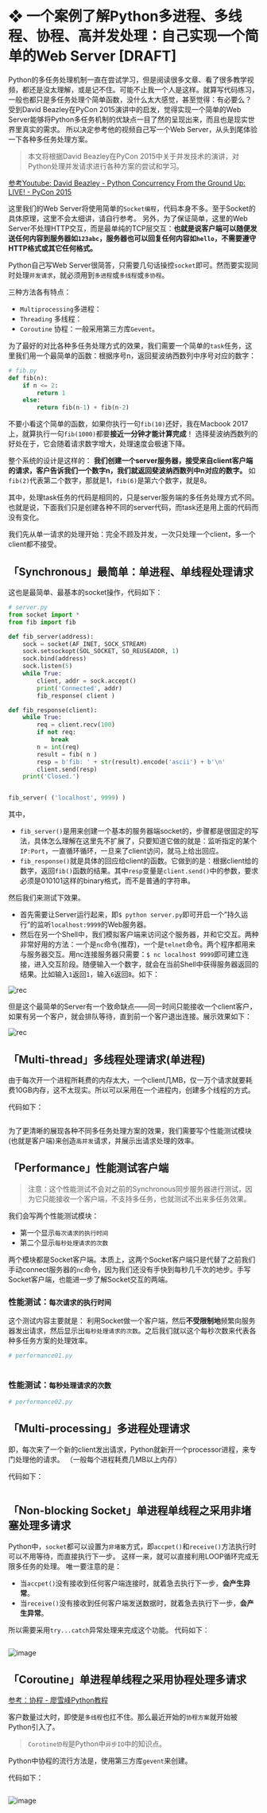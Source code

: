 # ❖ 一个案例了解Python多进程、多线程、协程、高并发处理：自己实现一个简单的Web Server [DRAFT]

Python的多任务处理机制一直在尝试学习，但是阅读很多文章、看了很多教学视频，都还是没太理解，或是记不住。可能不止我一个人是这样。就算写代码练习，一般也都只是多任务处理个简单函数，没什么太大感觉，甚至觉得：有必要么？
受到David Beazley在PyCon 2015演讲中的启发，觉得实现一个简单的Web Server能够将Python多任务机制的优缺点一目了然的呈现出来，而且也是现实世界里真实的需求。
所以决定参考他的视频自己写一个Web Server，从头到尾体验一下各种多任务处理方案。

> 本文将根据David Beazley在PyCon 2015中关于并发技术的演讲，对Python处理并发请求进行各种方案的尝试和学习。

[参考Youtube: David Beazley - Python Concurrency From the Ground Up: LIVE! - PyCon 2015](https://www.youtube.com/watch?v=MCs5OvhV9S4)

这里我们的Web Server将使用简单的`Socket编程`，代码本身不多。至于Socket的具体原理，这里不会太细讲，请自行参考。
另外，为了保证简单，这里的Web Server不处理HTTP交互，而是最单纯的TCP层交互：**也就是说客户端可以随便发送任何内容到服务器如`123abc`，服务器也可以回复任何内容如`hello`，不需要遵守HTTP格式或其它任何格式。**

Python自己写Web Server很简答，只需要几句话操控`socket`即可。然而要实现同时处理`并发请求`，就必须用到`多进程`或`多线程`或`多协程`。

三种方法各有特点：
- `Multiprocessing`多进程：
- `Threading` 多线程：
- `Coroutine` 协程：一般采用第三方库`Gevent`。


为了最好的对比各种多任务处理方式的效果，我们需要一个简单的`task`任务，这里我们用一个最简单的函数：根据序号n，返回斐波纳西数列中序号对应的数字：
```py
# fib.py
def fib(n):
    if n <= 2:
        return 1
    else:
        return fib(n-1) + fib(n-2)
```

不要小看这个简单的函数，如果你执行一句`fib(10)`还好，我在Macbook 2017上，就算执行一句`fib(1000)`都要**接近一分钟才能计算完成**！
选择斐波纳西数列的好处在于，它会随着请求数字增大，处理速度会极速下降。

整个系统的设计是这样的：
**我们创建一个server服务器，接受来自client客户端的请求，客户告诉我们一个数字n，我们就返回斐波纳西数列中n对应的数字。**
如`fib(2)`代表第二个数字，那就是1，`fib(6)`是第六个数字，就是8。

其中，处理task任务的代码是相同的，只是server服务端的多任务处理方式不同。也就是说，下面我们只是创建各种不同的server代码，而task还是用上面的代码而没有变化。

我们先从单一请求的处理开始：完全不顾及并发，一次只处理一个client，多一个client都不接受。



## 「Synchronous」最简单：单进程、单线程处理请求

这也是最简单、最基本的socket操作，代码如下：
```py
# server.py
from socket import *
from fib import fib

def fib_server(address):
    sock = socket(AF_INET, SOCK_STREAM)
    sock.setsockopt(SOL_SOCKET, SO_REUSEADDR, 1)
    sock.bind(address)
    sock.listen(5)
    while True:
        client, addr = sock.accept()
        print('Connected', addr)
        fib_response( client )

def fib_response(client):
    while True:
        req = client.recv(100)
        if not req:
            break
        n = int(req)
        result = fib( n )
        resp = b'fib: ' + str(result).encode('ascii') + b'\n'
        client.send(resp)
    print('Closed.')


fib_server( ('localhost', 9999) )
```

其中，
- `fib_server()`是用来创建一个基本的服务器端socket的，步骤都是很固定的写法，具体怎么理解在这里先不扩展了，只要知道它做的就是：监听指定的某个`IP:Port`，一直循环循环，一旦来了client访问，就马上给出回应。
- `fib_response()`就是具体的回应给client的函数。它做到的是：根据client给的数字，返回`fib()`函数的结果。其中`resp`变量是`client.send()`中的参数，要求必须是010101这样的binary格式，而不是普通的字符串。

然后我们来测试下效果。

- 首先需要让Server运行起来，即`$ python server.py`即可开启一个”持久运行“的监听`localhost:9999`的Web服务器。
- 然后在另一个Shell中，我们模拟客户端来访问这个服务器，并和它交互。两种非常好用的方法：一个是`nc`命令(推荐)，一个是`telnet`命令。两个程序都用来与服务器交互。用nc连接服务器只需要：`$ nc localhost 9999`即可建立连接，进入交互阶段。随便输入一个数字，就会在当前Shell中获得服务器返回的结果。比如输入`1`返回`1`，输入`6`返回`8`。如下：

![rec](https://user-images.githubusercontent.com/14041622/52897621-aaa0ab80-3211-11e9-8642-433b49bcb6f8.gif)

但是这个最简单的Server有一个致命缺点——同一时间只能接收一个client客户，如果有另一个客户，就会排队等待，直到前一个客户退出连接。展示效果如下：

![rec](https://user-images.githubusercontent.com/14041622/52898449-26eabd00-3219-11e9-81c7-9a7a64e0eadd.gif)




## 「Multi-thread」多线程处理请求(单进程)

由于每次开一个进程所耗费的内存太大，一个client几MB，仅一万个请求就要耗费10GB内存，这不太现实。所以可以采用在一个进程内，创建多个线程的方式。

代码如下：
```py

```


为了更清晰的展现各种不同多任务处理方案的效果，我们需要写个性能测试模块(也就是客户端)来创造`高并发`请求，并展示出请求处理的效率。




## 「Performance」性能测试客户端

> 注意：这个性能测试不会对之前的Synchronous同步服务器进行测试，因为它只能接收一个客户端，不支持多任务，也就测试不出来多任务效果。

我们会写两个性能测试模块：
- 第一个显示`每次请求的执行时间`
- 第二个显示`每秒处理请求的次数`

两个模块都是Socket客户端。本质上，这两个Socket客户端只是代替了之前我们手动connect服务器的`nc`命令，因为我们还没有手快到每秒几千次的地步。手写Socket客户端，也能进一步了解Socket交互的两端。


### 性能测试：`每次请求的执行时间`

这个测试内容主要就是：
利用Socket做一个客户端，然后**不受限制地**频繁向服务器发出请求，然后显示出`每秒处理请求的次数`。之后我们就以这个每秒次数来代表各种多任务方案的处理效率。

```py
# performance01.py
 
```

### 性能测试：`每秒处理请求的次数`

```py
# performance02.py

```





## 「Multi-processing」多进程处理请求

即，每次来了一个新的client发出请求，Python就新开一个processor进程，来专门处理他的请求。
（一般每个进程耗费几MB以上内存）

代码如下：
```py

```






## 「Non-blocking Socket」单进程单线程之采用非堵塞处理多请求

Python中，`socket`都可以设置为`非堵塞`方式，即`accpet()`和`receive()`方法执行时可以不用等待，而直接执行下一步。
这样一来，就可以直接利用LOOP循环完成无限多任务的处理。
唯一要注意的是：
- 当`accpet()`没有接收到任何客户端连接时，就着急去执行下一步，**会产生异常**。
- 当`receive()`没有接收到任何客户端发送数据时，就着急去执行下一步，**会产生异常**。

所以需要采用`try...catch`异常处理来完成这个功能。
代码如下：
```py

```
![image](https://user-images.githubusercontent.com/14041622/48495108-41a04500-e86a-11e8-8871-e5da03a39519.png)


## 「Coroutine」单进程单线程之采用协程处理多请求

[参考：协程 - 廖雪峰Python教程](https://www.liaoxuefeng.com/wiki/0014316089557264a6b348958f449949df42a6d3a2e542c000/001432090171191d05dae6e129940518d1d6cf6eeaaa969000)

客户数量过大时，即使是`多线程`也扛不住。那么最近开始的`协程方案`就开始被Python引入了。

> `Corotine协程`是Python中`异步IO`中的知识点。

Python中协程的流行方法是，使用第三方库`gevent`来创建。

代码如下：
```py

```
![image](https://user-images.githubusercontent.com/14041622/48495231-7f04d280-e86a-11e8-988e-23d57d860ad0.png)
